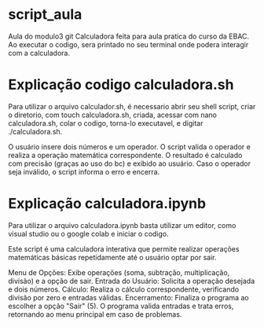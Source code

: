 # script_aula
 Aula do modulo3 git 
Calculadora feita para aula pratica do curso da EBAC. Ao executar o codigo, sera printado no seu terminal onde podera interagir com a calculadora. 


# Explicação codigo calculadora.sh 
Para utilizar o arquivo calculador.sh, é necessario abrir seu shell script, criar o diretorio, com touch calculadora.sh, criada, acessar com nano calculadora.sh, colar o codigo, torna-lo executavel, e digitar ./calculadora.sh.

O usuário insere dois números e um operador.
O script valida o operador e realiza a operação matemática correspondente.
O resultado é calculado com precisão (graças ao uso do bc) e exibido ao usuário.
Caso o operador seja inválido, o script informa o erro e encerra.

# Explicação calculadora.ipynb 
Para utilizar o arquivo calculadora.ipynb basta utilizar um editor, como visual studio ou o google colab e iniciar o codigo. 

Este script é uma calculadora interativa que permite realizar operações matemáticas básicas repetidamente até o usuário optar por sair.

Menu de Opções: Exibe operações (soma, subtração, multiplicação, divisão) e a opção de sair.
Entrada do Usuário: Solicita a operação desejada e dois números.
Cálculo: Realiza o cálculo correspondente, verificando divisão por zero e entradas válidas.
Encerramento: Finaliza o programa ao escolher a opção "Sair" (5).
O programa valida entradas e trata erros, retornando ao menu principal em caso de problemas.
